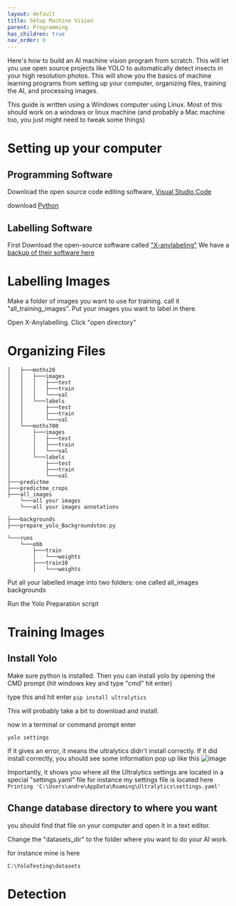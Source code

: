```yaml
---
layout: default
title: Setup Machine Vision
parent: Programming
has_children: true
nav_order: 6
---
```

Here's how to build an AI machine vision program from scratch. This will let you use open source projects like YOLO to automatically detect insects in your high resolution photos. This will show you the basics of machine learning programs from setting up your computer, organizing files, training the AI, and processing images.

This guide is written using a Windows computer using Linux. Most of this should work on a windows or linux machine (and probably a Mac machine too, you just might need to tweak some things)

# Setting up your computer

## Programming Software
Download the open source code editing software, [Visual Studio Code](https://code.visualstudio.com/download)

download [Python](https://www.python.org/downloads/release/python-3124/)

## Labelling Software
First Download the open-source software called ["X-anylabeling"](https://github.com/CVHub520/X-AnyLabeling)  We have a [backup of their software here](https://drive.google.com/drive/u/0/folders/1S-hydQn86FPouFTvcRPVPRE3tScCVNHC)

# Labelling Images

Make a folder of images you want to use for training. call it "all_training_images".
Put your images you want to label in there.

Open X-Anylabelling. Click "open directory"


# Organizing Files
```
│   ├───moths20
│   │   ├───images
│   │   │   ├───test
│   │   │   ├───train
│   │   │   └───val
│   │   └───labels
│   │       ├───test
│   │       ├───train
│   │       └───val
│   └───moths700
│       ├───images
│       │   ├───test
│       │   ├───train
│       │   └───val
│       └───labels
│           ├───test
│           ├───train
│           └───val
├───predictme
├───predictme_crops
├───all_images
    └───all your images
    └───all your images annotations

├───backgrounds
├───prepare_yolo_Backgroundstoo.py

└───runs
    └───obb
        ├───train
        │   └───weights
        ├───train10
        │   └───weights

```

Put all your labelled image into two folders:
one called
all_images
backgrounds

Run the Yolo Preparation script

# Training Images

## Install Yolo
Make sure python is installed. Then you can install yolo by opening the CMD prompt (hit windows key and type "cmd" hit enter)

type this and hit enter
`pip install ultralytics`

This will probably take a bit to download and install.

now in a terminal or command prompt enter

`yolo settings`

If it gives an error, it means the ultralytics didn't install correctly. If it did install correctly, you should see some information pop up like this
![image](https://github.com/Digital-Naturalism-Laboratories/Mothbox/assets/742627/8b46420b-3015-47a7-b3ea-965f475728ea)

Importantly, it shows you where all the Ultralytics settings are located in a special "settings.yaml" file
for instance my settings file is located here
`Printing 'C:\Users\andre\AppData\Roaming\Ultralytics\settings.yaml'`

## Change database directory to where you want
you should find that file on your computer and open it in a text editor.

Change the "datasets_dir" to the folder where you want to do your AI work.

for instance mine is here

`C:\YoloTesting\datasets`

# Detection





